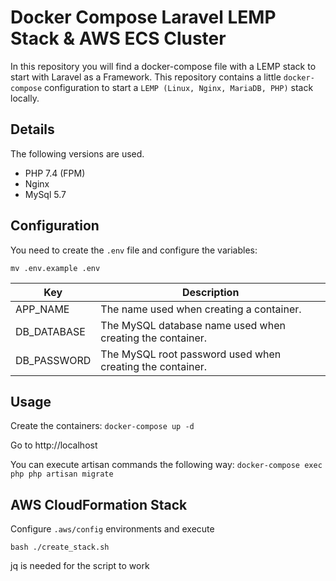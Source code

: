 # Docker Compose Laravel LEMP Stack & AWS ECS Cluster

In this repository you will find a docker-compose file with a LEMP stack to start with Laravel as a Framework.
This repository contains a little `docker-compose` configuration to start a `LEMP (Linux, Nginx, MariaDB, PHP)` stack locally.

## Details

The following versions are used.

* PHP 7.4 (FPM)
* Nginx
* MySql 5.7

## Configuration

You need to create the `.env` file and configure the variables:

```mv .env.example .env```

| Key | Description |
|-----|-------------|
|APP_NAME|The name used when creating a container.|
|DB_DATABASE|The MySQL database name used when creating the container.|
|DB_PASSWORD|The MySQL root password used when creating the container.|

## Usage

Create the containers:
```docker-compose up -d```

Go to http://localhost

You can execute artisan commands the following way:
```docker-compose exec php php artisan migrate```

## AWS CloudFormation Stack

Configure `.aws/config` environments and execute
```
bash ./create_stack.sh
```

jq is needed for the script to work